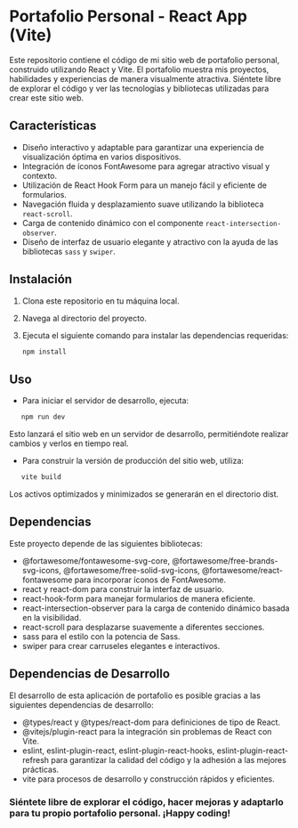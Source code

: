 # Portafolio Personal - React App (Vite)

Este repositorio contiene el código de mi sitio web de portafolio personal, construido utilizando React y Vite. El portafolio muestra mis proyectos, habilidades y experiencias de manera visualmente atractiva. Siéntete libre de explorar el código y ver las tecnologías y bibliotecas utilizadas para crear este sitio web.

## Características

- Diseño interactivo y adaptable para garantizar una experiencia de visualización óptima en varios dispositivos.
- Integración de íconos FontAwesome para agregar atractivo visual y contexto.
- Utilización de React Hook Form para un manejo fácil y eficiente de formularios.
- Navegación fluida y desplazamiento suave utilizando la biblioteca `react-scroll`.
- Carga de contenido dinámico con el componente `react-intersection-observer`.
- Diseño de interfaz de usuario elegante y atractivo con la ayuda de las bibliotecas `sass` y `swiper`.

## Instalación

1. Clona este repositorio en tu máquina local.
2. Navega al directorio del proyecto.
3. Ejecuta el siguiente comando para instalar las dependencias requeridas:

   ```bash
   npm install
   ```

## Uso

- Para iniciar el servidor de desarrollo, ejecuta:

```bash
   npm run dev
```

Esto lanzará el sitio web en un servidor de desarrollo, permitiéndote realizar cambios y verlos en tiempo real.

- Para construir la versión de producción del sitio web, utiliza:

```bash
   vite build
```

Los activos optimizados y minimizados se generarán en el directorio dist.

## Dependencias

Este proyecto depende de las siguientes bibliotecas:

- @fortawesome/fontawesome-svg-core, @fortawesome/free-brands-svg-icons, @fortawesome/free-solid-svg-icons, @fortawesome/react-fontawesome para incorporar íconos de FontAwesome.
- react y react-dom para construir la interfaz de usuario.
- react-hook-form para manejar formularios de manera eficiente.
- react-intersection-observer para la carga de contenido dinámico basada en la visibilidad.
- react-scroll para desplazarse suavemente a diferentes secciones.
- sass para el estilo con la potencia de Sass.
- swiper para crear carruseles elegantes e interactivos.

## Dependencias de Desarrollo

El desarrollo de esta aplicación de portafolio es posible gracias a las siguientes dependencias de desarrollo:

- @types/react y @types/react-dom para definiciones de tipo de React.
- @vitejs/plugin-react para la integración sin problemas de React con Vite.
- eslint, eslint-plugin-react, eslint-plugin-react-hooks, eslint-plugin-react-refresh para garantizar la calidad del código y la adhesión a las mejores prácticas.
- vite para procesos de desarrollo y construcción rápidos y eficientes.

### Siéntete libre de explorar el código, hacer mejoras y adaptarlo para tu propio portafolio personal. ¡Happy coding!
